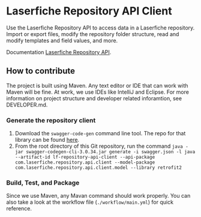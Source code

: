 # Laserfiche Repository API Client

Use the Laserfiche Repository API to access data in a Laserfiche repository. Import or export files, modify the repository folder structure, read and modify templates and field values, and more.

Documentation [Laserfiche Repository API](https://developer.laserfiche.com/libraries.html).

## How to contribute

The project is built using Maven. Any text editor or IDE that can work with Maven will be fine. At work, we use IDEs like IntelliJ and Eclipse. For more information on project structure and developer related inforamtion, see DEVELOPER.md.

### Generate the repository client

1. Download the `swagger-code-gen` command line tool. The repo for that library can be found [here](https://search.maven.org/search?q=a:swagger-codegen-cli).
2. From the root directory of this Git repository, run the command `java -jar swagger-codegen-cli-3.0.34.jar generate -i swagger.json -l java --artifact-id lf-repository-api-client --api-package com.laserfiche.repository.api.client --model-package com.laserfiche.repository.api.client.model --library retrofit2`

### Build, Test, and Package

Since we use Maven, any Mavan command should work properly. You can also take a look at the workflow file (`./workflow/main.yml`) for quick reference.